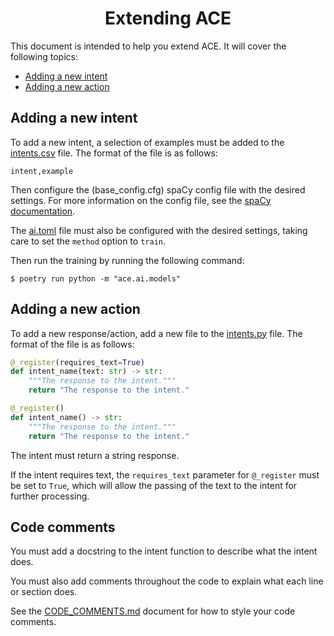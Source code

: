 <div align="center">

# Extending ACE

</div>

This document is intended to help you extend ACE. It will cover the following topics:

-   [Adding a new intent](#adding-a-new-intent)
-   [Adding a new action](#adding-a-new-action)

## Adding a new intent

To add a new intent, a selection of examples must be added to the [intents.csv](/data/intents/intents.csv) file. The format of the file is as follows: <!-- markdown-link-check-disable-line -->

```csv
intent,example
```

Then configure the (base_config.cfg) spaCy config file with the desired settings. For more information on the config file, see the [spaCy documentation](https://spacy.io/usage/training#config).

The [ai.toml](/config/ai.toml) file must also be configured with the desired settings, taking care to set the `method` option to `train`. <!-- markdown-link-check-disable-line -->

Then run the training by running the following command:

```shell
$ poetry run python -m "ace.ai.models"
```

## Adding a new action

To add a new response/action, add a new file to the [intents.py](/ace/intents.py) file. The format of the file is as follows: <!-- markdown-link-check-disable-line -->

```python
@_register(requires_text=True)
def intent_name(text: str) -> str:
    """The response to the intent."""
    return "The response to the intent."

@_register()
def intent_name() -> str:
    """The response to the intent."""
    return "The response to the intent."
```

The intent must return a string response.

If the intent requires text, the `requires_text` parameter for `@_register` must be set to `True`, which will allow the passing of the text to the intent for further processing.

## Code comments

You must add a docstring to the intent function to describe what the intent does.

You must also add comments throughout the code to explain what each line or section does.

See the [CODE_COMMENTS.md](/docs/CODE_COMMENTS.md) document for how to style your code comments.
